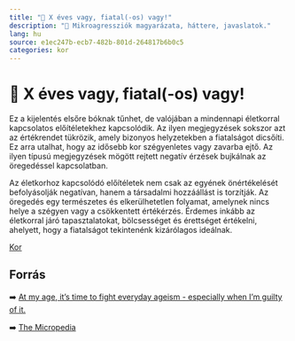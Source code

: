 ```yaml
---
title: "🚫 X éves vagy, fiatal(-os) vagy!"
description: "🚫 Mikroagressziók magyarázata, háttere, javaslatok."
lang: hu
source: e1ec247b-ecb7-482b-801d-264817b6b0c5
categories: kor
---
```


<div class="wiki-content agression-title">

# 🚫 X éves vagy, fiatal(-os) vagy!

Ez a kijelentés elsőre bóknak tűnhet, de valójában a mindennapi életkorral kapcsolatos előítéletekhez kapcsolódik. Az ilyen megjegyzések sokszor azt az értékrendet tükrözik, amely bizonyos helyzetekben a fiatalságot dicsőíti. Ez arra utalhat, hogy az idősebb kor szégyenletes vagy zavarba ejtő. Az ilyen típusú megjegyzések mögött rejtett negatív érzések bujkálnak az öregedéssel kapcsolatban.

Az életkorhoz kapcsolódó előítéletek nem csak az egyének önértékelését befolyásolják negatívan, hanem a társadalmi hozzáállást is torzítják. Az öregedés egy természetes és elkerülhetetlen folyamat, amelynek nincs helye a szégyen vagy a csökkentett értékérzés. Érdemes inkább az életkorral járó tapasztalatokat, bölcsességet és érettséget értékelni, ahelyett, hogy a fiatalságot tekintenénk kizárólagos ideálnak.

<div class="categories">

[Kor](/#/entry?id=kor)

</div>


## Forrás

➡️ [At my age, it’s time to fight everyday ageism - especially when I’m guilty of it.](https://www.washingtonpost.com/health/everyday-ageism-isnt-funny/2020/12/18/c542a0c6-34bf-11eb-8d38-6aea1adb3839_story.html )

➡️ [The Micropedia](https://www.themicropedia.org/)


</div>

